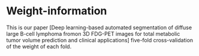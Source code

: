 # Weight-information
This is our paper [Deep learning-based automated segmentation of diffuse large B-cell lymphoma fromon 3D FDG-PET images for total metabolic tumor volume prediction and clinical applications] five-fold cross-validation of the weight of each fold.
